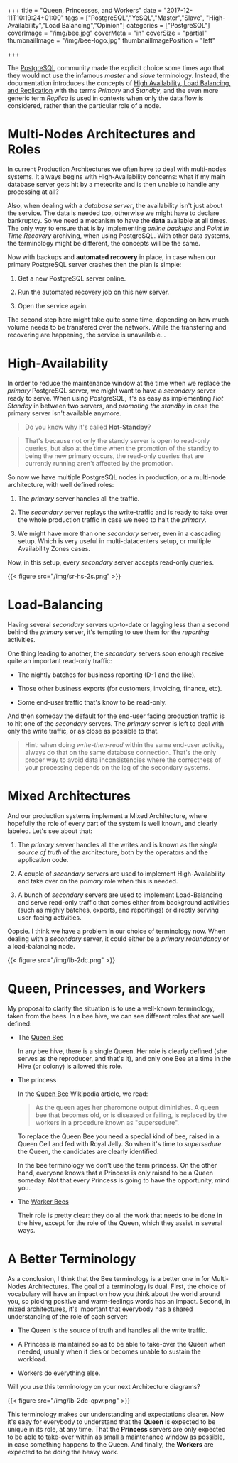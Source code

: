 +++
title = "Queen, Princesses, and Workers"
date = "2017-12-11T10:19:24+01:00"
tags = ["PostgreSQL","YeSQL","Master","Slave",
        "High-Availability","Load Balancing","Opinion"]
categories = ["PostgreSQL"]
coverImage = "/img/bee.jpg"
coverMeta = "in"
coverSize = "partial"
thumbnailImage = "/img/bee-logo.jpg"
thumbnailImagePosition = "left"

+++

The [PostgreSQL](https://postgresql.org) community made the explicit choice
some times ago that they would not use the infamous *master* and *slave*
terminology. Instead, the documentation introduces the concepts of [High
Availability, Load Balancing, and
Replication](https://www.postgresql.org/docs/current/static/high-availability.html)
with the terms *Primary* and *Standby*, and the even more generic term
*Replica* is used in contexts when only the data flow is considered, rather
than the particular role of a node.

<!--more-->
<!--toc-->

# Multi-Nodes Architectures and Roles

In current Production Architectures we often have to deal with multi-nodes
systems. It always begins with High-Availability concerns: what if my main
database server gets hit by a meteorite and is then unable to handle any
processing at all?

Also, when dealing with a *database server*, the availability isn't just
about the service. The data is needed too, otherwise we might have to
declare bankruptcy. So we need a mecanism to have the **data** available at
all times. The only way to ensure that is by implementing *online backups*
and *Point In Time Recovery* archiving, when using PostgreSQL. With other
data systems, the terminology might be different, the concepts will be the
same.

Now with backups and **automated recovery** in place, in case when our
primary PostgreSQL server crashes then the plan is simple:

  1. Get a new PostgreSQL server online.
  
  2. Run the automated recovery job on this new server.
  
  3. Open the service again.

The second step here might take quite some time, depending on how much
volume needs to be transfered over the network. While the transfering and
recovering are happening, the service is unavailable…

# High-Availability

In order to reduce the maintenance window at the time when we replace the
*primary* PostgreSQL server, we might want to have a *secondary* server
ready to serve. When using PostgreSQL, it's as easy as implementing *Hot
Standby* in between two servers, and *promoting the standby* in case the
primary server isn't available anymore.

> Do you know why it's called **Hot-Standby**?

> That's because not only the standy server is open to read-only queries,
> but also at the time when the promotion of the standby to being the new
> primary occurs, the read-only queries that are currently running aren't
> affected by the promotion.

So now we have multiple PostgreSQL nodes in production, or a multi-node
architecture, with well defined roles:

  1. The *primary* server handles all the traffic.
  
  2. The *secondary* server replays the write-traffic and is ready to take
     over the whole production traffic in case we need to halt the *primary*.
     
  3. We might have more than one *secondary* server, even in a cascading
     setup. Which is very useful in multi-datacenters setup, or multiple
     Availability Zones cases.

Now, in this setup, every *secondary* server accepts read-only queries.

{{< figure src="/img/sr-hs-2s.png" >}}

# Load-Balancing

Having several *secondary* servers up-to-date or lagging less than a second
behind the *primary* server, it's tempting to use them for the *reporting*
activities.

One thing leading to another, the *secondary* servers soon enough receive
quite an important read-only traffic:

  - The nightly batches for business reporting (D-1 and the like).
  
  - Those other business exports (for customers, invoicing, finance, etc).
  
  - Some end-user traffic that's know to be read-only.

And then someday the default for the end-user facing production traffic is
to hit one of the *secondary* servers. The *primary* server is left to deal
with only the write traffic, or as close as possible to that.

> Hint: when doing *write-then-read* within the same end-user activity,
> always do that on the same database connection. That's the only proper way
> to avoid data inconsistencies where the correctness of your processing
> depends on the lag of the secondary systems.

# Mixed Architectures

And our production systems implement a Mixed Architecture, where hopefully
the role of every part of the system is well known, and clearly labeled.
Let's see about that:

  1. The *primary* server handles all the writes and is known as the *single
     source of truth* of the architecture, both by the operators and the
     application code.
     
  2. A couple of *secondary* servers are used to implement High-Availability
     and take over on the *primary* role when this is needed.
     
  3. A bunch of *secondary* servers are used to implement Load-Balancing and
     serve read-only traffic that comes either from background activities
     (such as mighly batches, exports, and reportings) or directly serving
     user-facing activities.

Oopsie. I think we have a problem in our choice of terminology now. When
dealing with a *secondary* server, it could either be a *primary redundancy*
or a load-balancing node.

{{< figure src="/img/lb-2dc.png" >}}

# Queen, Princesses, and Workers

My proposal to clarify the situation is to use a well-known terminology,
taken from the bees. In a bee hive, we can see different roles that are well
defined:

  - The [Queen Bee](https://en.wikipedia.org/wiki/Queen_bee)
  
    In any bee hive, there is a single Queen. Her role is clearly defined
    (she serves as the reproducer, and that's it), and only one Bee at a
    time in the Hive (or colony) is allowed this role.
  
  - The princess

    In the [Queen Bee](https://en.wikipedia.org/wiki/Queen_bee) Wikipedia
    article, we read:

    > As the queen ages her pheromone output diminishes. A queen bee that
    > becomes old, or is diseased or failing, is replaced by the workers in
    > a procedure known as "supersedure".

    To replace the Queen Bee you need a special kind of bee, raised in a
    Queen Cell and fed with Royal Jelly. So when it's time to *supersedure*
    the Queen, the candidates are clearly identified.
    
    In the bee terminology we don't use the term princess. On the other
    hand, everyone knows that a Princess is only raised to be a Queen
    someday. Not that every Princess is going to have the opportunity, mind
    you.
  
  - The [Worker Bees](https://en.wikipedia.org/wiki/Worker_bee)
  
    Their role is pretty clear: they do all the work that needs to be done
    in the hive, except for the role of the Queen, which they assist in
    several ways.

# A Better Terminology

As a conclusion, I think that the Bee terminology is a better one in for
Multi-Nodes Architectures. The goal of a terminology is dual. First, the
choice of vocabulary will have an impact on how you think about the world
around you, so picking positive and warm-feelings words has an impact.
Second, in mixed architectures, it's important that everybody has a shared
understanding of the role of each server:

  - The Queen is the source of truth and handles all the write traffic.
  
  - A Princess is maintained so as to be able to take-over the Queen when
    needed, usually when it dies or becomes unable to sustain the workload.
    
  - Workers do everything else.

Will you use this terminology on your next Architecture diagrams?

{{< figure src="/img/lb-2dc-qpw.png" >}}

This terminology makes our understanding and expectations clearer. Now it's
easy for everybody to understand that the **Queen** is expected to be unique
in its role, at any time. That the **Princess** servers are only expected to
be able to take-over within as small a maintenance window as possible, in
case something happens to the Queen. And finally, the **Workers** are
expected to be doing the heavy work.
